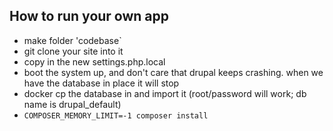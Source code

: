 ## How to run your own app

* make folder 'codebase`
* git clone your site into it 
* copy in the new settings.php.local
* boot the system up, and don't care that drupal keeps crashing. when we have the database in place it will stop
* docker cp the database in and import it (root/password will work; db name is drupal_default)
* `COMPOSER_MEMORY_LIMIT=-1 composer install`